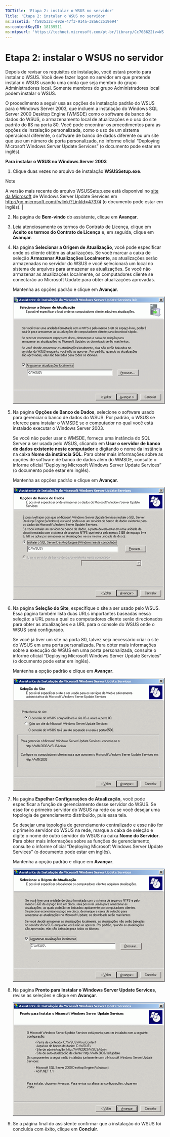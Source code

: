 ```yaml
---
TOCTitle: 'Etapa 2: instalar o WSUS no servidor'
Title: 'Etapa 2: instalar o WSUS no servidor'
ms:assetid: 'f593532c-e92e-47f3-914a-38a6c2519e94'
ms:contentKeyID: 18139511
ms:mtpsurl: 'https://technet.microsoft.com/pt-br/library/Cc708622(v=WS.10)'
---
```


Etapa 2: instalar o WSUS no servidor
====================================

Depois de revisar os requisitos de instalação, você estará pronto para instalar o WSUS. Você deve fazer logon no servidor em que pretende instalar o WSUS usando uma conta que seja membro do grupo Administradores local. Somente membros do grupo Administradores local podem instalar o WSUS.

O procedimento a seguir usa as opções de instalação padrão do WSUS para o Windows Server 2003, que incluem a instalação do Windows SQL Server 2000 Desktop Engine (WMSDE) como o software de banco de dados do WSUS, o armazenamento local de atualizações e o uso do site padrão do IIS na porta 80. Você pode encontrar os procedimentos para as opções de instalação personalizada, como o uso de um sistema operacional diferente, o software de banco de dados diferente ou um site que use um número de porta personalizado, no informe oficial “Deploying Microsoft Windows Server Update Services” (o documento pode estar em inglês).

**Para instalar o WSUS no Windows Server 2003**
1.  Clique duas vezes no arquivo de instalação **WSUSSetup.exe**.

   > [!NOTE]  
   > A versão mais recente do arquivo WSUSSetup.exe está disponível no [site da Microsoft](http://go.microsoft.com/fwlink/?linkid=47374) de Windows Server Update Services em http://go.microsoft.com/fwlink/?LinkId=47374 (o documento pode estar em inglês). |

2.  Na página de **Bem-vindo** do assistente, clique em **Avançar**.

3.  Leia atenciosamente os termos do Contrato de Licença, clique em **Aceito os termos do Contrato de Licença** e, em seguida, clique em **Avançar**.

4.  Na página **Selecionar a Origem de Atualização**, você pode especificar onde os cliente obtêm as atualizações. Se você marcar a caixa de seleção **Armazenar Atualizações Localmente**, as atualizações serão armazenadas no servidor do WSUS e você selecionará um local no sistema de arquivos para armazenar as atualizações. Se você não armazenar as atualizações localmente, os computadores cliente se conectarão ao Microsoft Update para obter atualizações aprovadas.

    Mantenha as opções padrão e clique em **Avançar**.

    ![](images/Cc708622.fa6ac6a6-6814-4b7e-96e8-e08af5e534b8(WS.10).gif)

5.  Na página **Opções de Banco de Dados**, selecione o software usado para gerenciar o banco de dados do WSUS. Por padrão, o WSUS se oferece para instalar o WMSDE se o computador no qual você está instalado executar o Windows Server 2003.

    Se você não puder usar o WMSDE, forneça uma instância do SQL Server a ser usada pelo WSUS, clicando em **Usar o servidor de banco de dados existente neste computador** e digitando o nome da instância na caixa **Nome da instância SQL**. Para obter mais informações sobre as opções de software de banco de dados além do WMSDE, consulte o informe oficial “Deploying Microsoft Windows Server Update Services” (o documento pode estar em inglês).

    Mantenha as opções padrão e clique em **Avançar**.

    ![](images/Cc708622.bc0b73ad-b338-437c-a3c7-0299e819840d(WS.10).gif)

6.  Na página **Seleção do Site**, especifique o site a ser usado pelo WSUS. Essa página também lista duas URLs importantes baseadas nessa seleção: a URL para a qual os computadores cliente serão direcionados para obter as atualizações e a URL para o console do WSUS onde o WSUS será configurado.

    Se você já tiver um site na porta 80, talvez seja necessário criar o site do WSUS em uma porta personalizada. Para obter mais informações sobre a execução do WSUS em uma porta personalizada, consulte o informe oficial “Deploying Microsoft Windows Server Update Services” (o documento pode estar em inglês).

    Mantenha a opção padrão e clique em **Avançar**.

    ![](images/Cc708622.64ed7643-a050-4f54-bf9f-04cf7931adc0(WS.10).gif)

7.  Na página **Espelhar Configurações de Atualização**, você pode especificar a função de gerenciamento desse servidor do WSUS. Se esse for o primeiro servidor do WSUS na rede ou se você desejar uma topologia de gerenciamento distribuído, pule essa tela.

    Se desejar uma topologia de gerenciamento centralizado e esse não for o primeiro servidor do WSUS na rede, marque a caixa de seleção e digite o nome de outro servidor do WSUS na caixa **Nome do Servidor**. Para obter mais informações sobre as funções de gerenciamento, consulte o informe oficial “Deploying Microsoft Windows Server Update Services” (o documento pode estar em inglês).

    Mantenha a opção padrão e clique em **Avançar**.

    ![](images/Cc708622.f26e09d5-983c-418d-8511-8960850403ef(WS.10).gif)

8.  Na página **Pronto para Instalar o Windows Server Update Services**, revise as seleções e clique em **Avançar**.

    ![](images/Cc708622.20de7d09-3d30-4867-9253-6f353dd1923d(WS.10).gif)

9.  Se a página final do assistente confirmar que a instalação do WSUS foi concluída com êxito, clique em **Concluir**.

